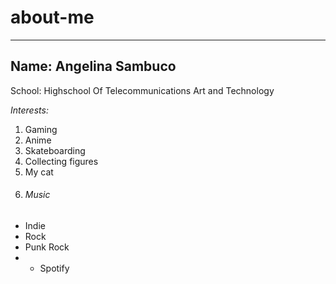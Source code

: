 # about-me
---
Name: **Angelina Sambuco**
---

School: Highschool Of Telecommunications Art and Technology


*Interests:*
1. Gaming 
2. Anime
3. Skateboarding
4. Collecting figures
5. My cat
6. ###### Music
- Indie
- Rock
- Punk Rock
- * Spotify

